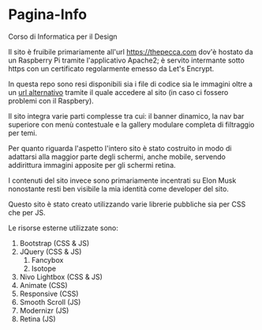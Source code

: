 # Pagina-Info
Corso di Informatica per il Design


Il sito è fruibile primariamente all'url https://thepecca.com dov'è hostato da un Raspberry Pi tramite l'applicativo Apache2; è servito intermante sotto https con un certificato regolarmente emesso da Let's Encrypt.

In questa repo sono resi disponibili sia i file di codice sia le immagini oltre a un [url alternativo](https://thepecca.github.io/Pagina-Info/) tramite il quale accedere al sito (in caso ci fossero problemi con il Raspbery).

Il sito integra varie parti complesse tra cui: il banner dinamico, la nav bar superiore con menù contestuale e la gallery modulare completa di filtraggio per temi.

Per quanto riguarda l'aspetto l'intero sito è stato costruito in modo di adattarsi alla maggior parte degli schermi, anche mobile, servendo addirittura immagini apposite per gli schermi retina.

I contenuti del sito invece sono primariamente incentrati su Elon Musk nonostante resti ben visibile la mia identità come developer del sito.


Questo sito è stato creato utilizzando varie librerie pubbliche sia per CSS che per JS.

Le risorse esterne utilizzate sono:
1. Bootstrap (CSS & JS)
1. JQuery (CSS & JS)
	 1. Fancybox
	 1. Isotope
1. Nivo Lightbox (CSS & JS)
1. Animate (CSS)
1. Responsive (CSS)
1. Smooth Scroll (JS)
1. Modernizr (JS)
1. Retina (JS)
